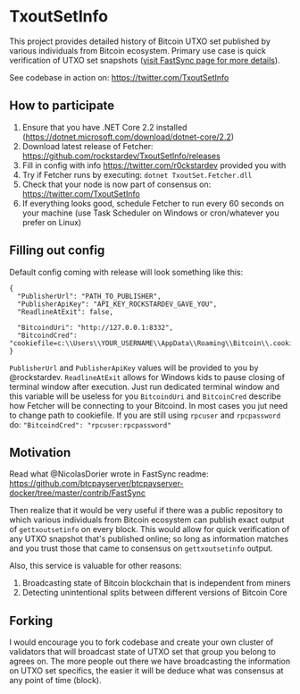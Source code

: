 # TxoutSetInfo

This project provides detailed history of Bitcoin UTXO set published by various individuals from Bitcoin ecosystem. Primary use case is quick verification of UTXO set snapshots ([visit FastSync page for more details](https://github.com/btcpayserver/btcpayserver-docker/tree/master/contrib/FastSync)).

See codebase in action on: https://twitter.com/TxoutSetInfo

## How to participate

1. Ensure that you have .NET Core 2.2 installed (https://dotnet.microsoft.com/download/dotnet-core/2.2)
2. Download latest release of Fetcher: https://github.com/rockstardev/TxoutSetInfo/releases
3. Fill in config with info https://twitter.com/r0ckstardev provided you with
4. Try if Fetcher runs by executing: `dotnet TxoutSet.Fetcher.dll`
5. Check that your node is now part of consensus on: https://twitter.com/TxoutSetInfo
6. If everything looks good, schedule Fetcher to run every 60 seconds on your machine (use Task Scheduler on Windows or cron/whatever you prefer on Linux)

## Filling out config

Default config coming with release will look something like this:

	{
	  "PublisherUrl": "PATH_TO_PUBLISHER",
	  "PublisherApiKey": "API_KEY_ROCKSTARDEV_GAVE_YOU",
	  "ReadlineAtExit": false,

	  "BitcoindUri": "http://127.0.0.1:8332",
	  "BitcoindCred": "cookiefile=c:\\Users\\YOUR_USERNAME\\AppData\\Roaming\\Bitcoin\\.cookie"
	}

`PublisherUrl` and `PublisherApiKey` values will be provided to you by @rockstardev. 
`ReadlineAtExit` allows for Windows kids to pause closing of terminal window after execution. Just run dedicated terminal window and this variable will be useless for you
`BitcoindUri` and `BitcoinCred` describe how Fetcher will be connecting to your Bitcoind. In most cases you jut need to change path to cookiefile. If you are still using `rpcuser` and `rpcpassword` do: `"BitcoindCred": "rpcuser:rpcpassword"`

## Motivation

Read what @NicolasDorier wrote in FastSync readme: https://github.com/btcpayserver/btcpayserver-docker/tree/master/contrib/FastSync

Then realize that it would be very useful if there was a public repository to which various individuals from Bitcoin ecosystem can publish exact output of `gettxoutsetinfo` on every block. This would allow for quick verification of any UTXO snapshot that's published online; so long as information matches and you trust those that came to consensus on `gettxoutsetinfo` output.

Also, this service is valuable for other reasons:

1. Broadcasting state of Bitcoin blockchain that is independent from miners
2. Detecting unintentional splits between different versions of Bitcoin Core

## Forking

I would encourage you to fork codebase and create your own cluster of validators that will broadcast state of UTXO set that group you belong to agrees on. The more people out there we have broadcasting the information on UTXO set specifics, the easier it will be deduce what was consensus at any point of time (block).
